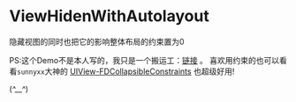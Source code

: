 # ViewHidenWithAutolayout
隐藏视图的同时也把它的影响整体布局的约束置为0

PS:这个Demo不是本人写的，我只是一个搬运工：[链接](http://www.cocoachina.com/bbs/read.php?tid=320405) 。
喜欢用约束的也可以看看`sunnyxx`大神的 [UIView-FDCollapsibleConstraints](https://github.com/forkingdog/UIView-FDCollapsibleConstraints) 也超级好用!

(*^__^*)
